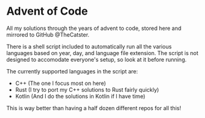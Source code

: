 # Advent of Code
All my solutions through the years of advent to code, stored here and mirrored to GitHub @TheCatster.

There is a shell script included to automatically run all the various languages based on year, day, and language file extension. The script is not designed to accomodate everyone's setup, so look at it before running.

The currently supported languages in the script are:
- C++ (The one I focus most on here)
- Rust (I try to port my C++ solutions to Rust fairly quickly)
- Kotlin (And I do the solutions in Kotlin if I have time)

This is way better than having a half dozen different repos for all this!
